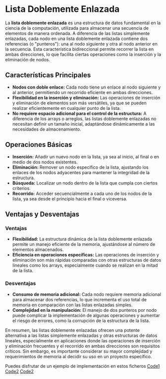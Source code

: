 # Lista Doblemente Enlazada

La **lista doblemente enlazada** es una estructura de datos fundamental en la ciencia de la computación, utilizada para almacenar una secuencia de elementos de manera ordenada. A diferencia de las listas simplemente enlazadas, cada nodo en una lista doblemente enlazada contiene dos referencias (o "punteros"): una al nodo siguiente y otra al nodo anterior en la secuencia. Esta característica bidireccional permite recorrer la lista en ambas direcciones, lo que facilita ciertas operaciones como la inserción y la eliminación de nodos.

## Características Principales

- **Nodos con doble enlace:** Cada nodo tiene un enlace al nodo siguiente y al anterior, permitiendo un recorrido eficiente en ambas direcciones.
- **Flexibilidad en la inserción y eliminación:** Las operaciones de inserción y eliminación de elementos son más versátiles, ya que se pueden realizar eficientemente en cualquier punto de la lista.
- **No requiere espacio adicional para el control de la estructura:** A diferencia de los arrays o arreglos, las listas doblemente enlazadas no necesitan definir un tamaño inicial, adaptándose dinámicamente a las necesidades de almacenamiento.

## Operaciones Básicas

- **Inserción:** Añadir un nuevo nodo en la lista, ya sea al inicio, al final o en medio de dos nodos existentes.
- **Eliminación:** Remover un nodo específico de la lista, ajustando los enlaces de los nodos adyacentes para mantener la integridad de la estructura.
- **Búsqueda:** Localizar un nodo dentro de la lista que cumpla con ciertos criterios.
- **Recorrido:** Acceder secuencialmente a cada uno de los nodos de la lista, ya sea desde el principio hacia el final o viceversa.

## Ventajas y Desventajas

### Ventajas

- **Flexibilidad:** La estructura dinámica de la lista doblemente enlazada permite un manejo eficiente de la memoria, ajustándose al número de elementos almacenados.
- **Eficiencia en operaciones específicas:** Las operaciones de inserción y eliminación son más rápidas comparadas con otras estructuras de datos lineales como los arrays, especialmente cuando se realizan en la mitad de la lista.

### Desventajas

- **Consumo de memoria adicional:** Cada nodo requiere memoria adicional para almacenar dos referencias, lo que incrementa el uso total de memoria en comparación con las listas enlazadas simples.
- **Complejidad en la manipulación:** El manejo de dos punteros por nodo puede complicar la implementación de algunas operaciones y aumentar el riesgo de errores, como la corrupción de la estructura de la lista.

En resumen, las listas doblemente enlazadas ofrecen una potente alternativa a las listas simplemente enlazadas y otras estructuras de datos lineales, especialmente en aplicaciones donde las operaciones de inserción y eliminación frecuentes y el recorrido en ambas direcciones son requisitos críticos. Sin embargo, es importante considerar su mayor complejidad y requerimientos de memoria al decidir su uso en un proyecto específico.

Puedes disfrutar de un ejemplo de implementación en estos ficheros [Code1](dll_node.hpp) [Code2](dll.hpp) [Code2](main_dll.cpp)
